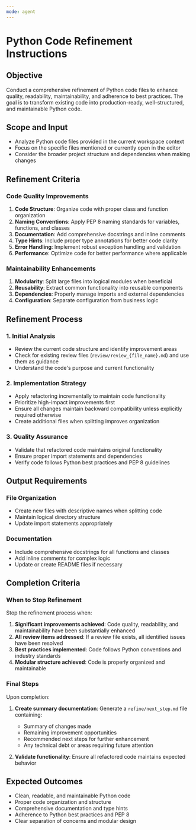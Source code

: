 ```yaml
---
mode: agent
---
```


# Python Code Refinement Instructions

## Objective
Conduct a comprehensive refinement of Python code files to enhance quality, readability, maintainability, and adherence to best practices. The goal is to transform existing code into production-ready, well-structured, and maintainable Python code.

## Scope and Input
- Analyze Python code files provided in the current workspace context
- Focus on the specific files mentioned or currently open in the editor
- Consider the broader project structure and dependencies when making changes

## Refinement Criteria

### Code Quality Improvements
1. **Code Structure**: Organize code with proper class and function organization
2. **Naming Conventions**: Apply PEP 8 naming standards for variables, functions, and classes
3. **Documentation**: Add comprehensive docstrings and inline comments
4. **Type Hints**: Include proper type annotations for better code clarity
5. **Error Handling**: Implement robust exception handling and validation
6. **Performance**: Optimize code for better performance where applicable

### Maintainability Enhancements
1. **Modularity**: Split large files into logical modules when beneficial
2. **Reusability**: Extract common functionality into reusable components
3. **Dependencies**: Properly manage imports and external dependencies
4. **Configuration**: Separate configuration from business logic

## Refinement Process

### 1. Initial Analysis
- Review the current code structure and identify improvement areas
- Check for existing review files (`review/review_{file_name}.md`) and use them as guidance
- Understand the code's purpose and current functionality

### 2. Implementation Strategy
- Apply refactoring incrementally to maintain code functionality
- Prioritize high-impact improvements first
- Ensure all changes maintain backward compatibility unless explicitly required otherwise
- Create additional files when splitting improves organization

### 3. Quality Assurance
- Validate that refactored code maintains original functionality
- Ensure proper import statements and dependencies
- Verify code follows Python best practices and PEP 8 guidelines

## Output Requirements

### File Organization
- Create new files with descriptive names when splitting code
- Maintain logical directory structure
- Update import statements appropriately

### Documentation
- Include comprehensive docstrings for all functions and classes
- Add inline comments for complex logic
- Update or create README files if necessary

## Completion Criteria

### When to Stop Refinement
Stop the refinement process when:
1. **Significant improvements achieved**: Code quality, readability, and maintainability have been substantially enhanced
2. **All review items addressed**: If a review file exists, all identified issues have been resolved
3. **Best practices implemented**: Code follows Python conventions and industry standards
4. **Modular structure achieved**: Code is properly organized and maintainable

### Final Steps
Upon completion:
1. **Create summary documentation**: Generate a `refine/next_step.md` file containing:
   - Summary of changes made
   - Remaining improvement opportunities
   - Recommended next steps for further enhancement
   - Any technical debt or areas requiring future attention

2. **Validate functionality**: Ensure all refactored code maintains expected behavior

## Expected Outcomes
- Clean, readable, and maintainable Python code
- Proper code organization and structure
- Comprehensive documentation and type hints
- Adherence to Python best practices and PEP 8
- Clear separation of concerns and modular design